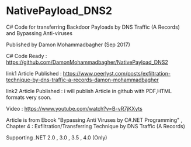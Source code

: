 # NativePayload_DNS2
 C# Code for transferring Backdoor Payloads by DNS Traffic (A Records) and Bypassing Anti-viruses 
 
 Published by Damon Mohammadbagher (Sep 2017)
 
 C# Code Ready : https://github.com/DamonMohammadbagher/NativePayload_DNS2
 
 link1 Article Published : https://www.peerlyst.com/posts/exfiltration-technique-by-dns-traffic-a-records-damon-mohammadbagher
 
 link2 Article Published : i will publish Article in github with PDF,HTML formats very soon.
 
 Video :  https://www.youtube.com/watch?v=B-vR7jKXyts
 
 
 Article is from Ebook "Bypassing Anti Viruses by C#.NET Programming" , Chapter 4 : Exfiltration/Transferring Technique by DNS Traffic (A Records)
 
 Supporting .NET 2.0 , 3.0 , 3.5 , 4.0 (Only)
 
